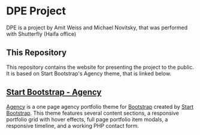 # DPE Project
DPE is a project by Amit Weiss and Michael Novitsky, that was performed with Shutterfly (Haifa office)

## This Repository
This repository contains the website for presenting the project to the public. 
It is based on Start Bootstrap's Agency theme, that is linked below.

## [Start Bootstrap - Agency](https://startbootstrap.com/template-overviews/agency/)

[Agency](https://startbootstrap.com/template-overviews/agency/) is a one page agency portfolio theme for [Bootstrap](http://getbootstrap.com/) created by [Start Bootstrap](http://startbootstrap.com/). This theme features several content sections, a responsive portfolio grid with hover effects, full page portfolio item modals, a responsive timeline, and a working PHP contact form.


